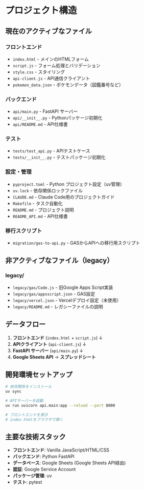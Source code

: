 # プロジェクト構造

## 現在のアクティブなファイル

### フロントエンド
- `index.html` - メインのHTMLフォーム
- `script.js` - フォーム処理とバリデーション
- `style.css` - スタイリング
- `api-client.js` - API通信クライアント
- `pokemon_data.json` - ポケモンデータ（図鑑番号など）

### バックエンド
- `api/main.py` - FastAPI サーバー
- `api/__init__.py` - Pythonパッケージ初期化
- `api/README.md` - API仕様書

### テスト
- `tests/test_api.py` - APIテストケース
- `tests/__init__.py` - テストパッケージ初期化

### 設定・管理
- `pyproject.toml` - Python プロジェクト設定（uv管理）
- `uv.lock` - 依存関係ロックファイル
- `CLAUDE.md` - Claude Code用のプロジェクトガイド
- `Makefile` - タスク自動化
- `README.md` - プロジェクト説明
- `README_API.md` - API仕様書

### 移行スクリプト
- `migration/gas-to-api.py` - GASからAPIへの移行用スクリプト

## 非アクティブなファイル（legacy）

### legacy/
- `legacy/gas/Code.js` - 旧Google Apps Script実装
- `legacy/gas/appsscript.json` - GAS設定
- `legacy/vercel.json` - Vercelデプロイ設定（未使用）
- `legacy/README.md` - レガシーファイルの説明

## データフロー

1. **フロントエンド** (`index.html` + `script.js`)
   ↓
2. **APIクライアント** (`api-client.js`)
   ↓
3. **FastAPI サーバー** (`api/main.py`)
   ↓
4. **Google Sheets API** → **スプレッドシート**

## 開発環境セットアップ

```bash
# 依存関係をインストール
uv sync

# APIサーバーを起動
uv run uvicorn api.main:app --reload --port 8000

# フロントエンドを表示
# index.htmlをブラウザで開く
```

## 主要な技術スタック

- **フロントエンド**: Vanilla JavaScript/HTML/CSS
- **バックエンド**: Python FastAPI
- **データベース**: Google Sheets (Google Sheets API経由)
- **認証**: Google Service Account
- **パッケージ管理**: uv
- **テスト**: pytest